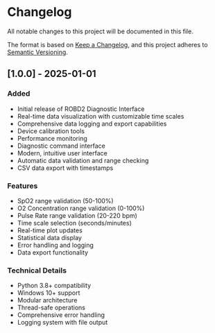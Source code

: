 # Changelog

All notable changes to this project will be documented in this file.

The format is based on [Keep a Changelog](https://keepachangelog.com/en/1.0.0/),
and this project adheres to [Semantic Versioning](https://semver.org/spec/v2.0.0.html).

## [1.0.0] - 2025-01-01

### Added
- Initial release of ROBD2 Diagnostic Interface
- Real-time data visualization with customizable time scales
- Comprehensive data logging and export capabilities
- Device calibration tools
- Performance monitoring
- Diagnostic command interface
- Modern, intuitive user interface
- Automatic data validation and range checking
- CSV data export with timestamps

### Features
- SpO2 range validation (50-100%)
- O2 Concentration range validation (0-100%)
- Pulse Rate range validation (20-220 bpm)
- Time scale selection (seconds/minutes)
- Real-time plot updates
- Statistical data display
- Error handling and logging
- Data export functionality

### Technical Details
- Python 3.8+ compatibility
- Windows 10+ support
- Modular architecture
- Thread-safe operations
- Comprehensive error handling
- Logging system with file output 